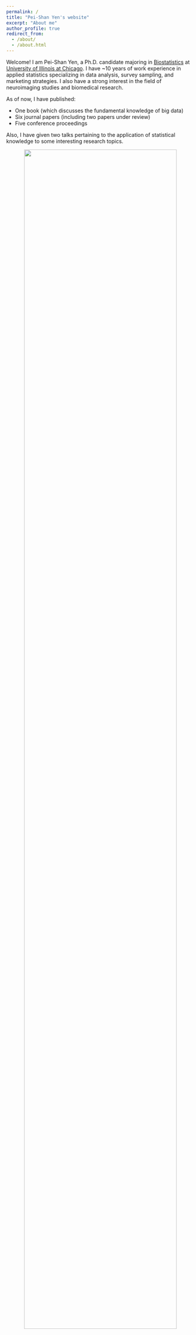 ```yaml
---
permalink: /
title: "Pei-Shan Yen's website"
excerpt: "About me"
author_profile: true
redirect_from: 
  - /about/
  - /about.html
---
```


Welcome! I am Pei-Shan Yen, a Ph.D. candidate majoring in [Biostatistics](https://publichealth.uic.edu/academics/divisions/epidemiology-biostatistics/biostatistics-degrees/) at [University of Illinois at Chicago](https://www.uic.edu/). I have ~10 years of work experience in applied statistics specializing in data analysis, survey sampling, and marketing strategies. I also have a strong interest in the field of neuroimaging studies and biomedical research. 

As of now, I have published:
- One book (which discusses the fundamental knowledge of big data)
- Six journal papers (including two papers under review)
- Five conference proceedings

Also, I have given two talks pertaining to the application of statistical knowledge to some interesting research topics.



<p align="center">
<img src='https://psyen0824.github.io/website/images/psy_photo_3.002.jpeg' width="90%">
<p align="center">
